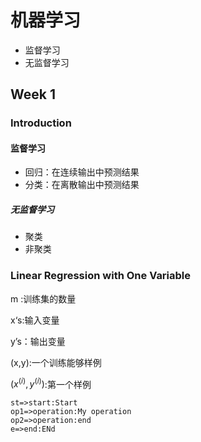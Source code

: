 # 机器学习
- 监督学习 
- 无监督学习

## Week 1

### Introduction

#### 监督学习
- 回归：在连续输出中预测结果
- 分类：在离散输出中预测结果

##### 无监督学习
- 聚类
- 非聚类

### Linear Regression with One Variable
m :训练集的数量

x‘s:输入变量

y’s：输出变量

(x,y):一个训练能够样例

$(x^{(i)},y^{(i)})$:第一个样例

```flow
st=>start:Start
op1=>operation:My operation
op2=>operation:end
e=>end:ENd
```




